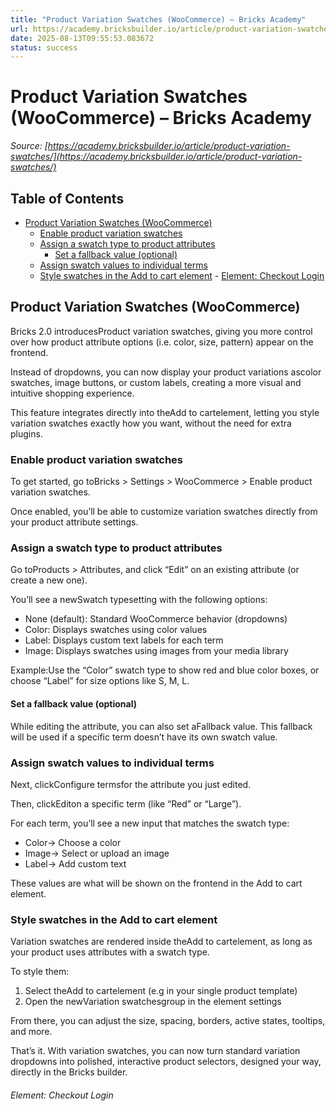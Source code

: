 ```yaml
---
title: "Product Variation Swatches (WooCommerce) – Bricks Academy"
url: https://academy.bricksbuilder.io/article/product-variation-swatches/
date: 2025-08-13T09:55:53.083672
status: success
---
```


# Product Variation Swatches (WooCommerce) – Bricks Academy

*Source: [https://academy.bricksbuilder.io/article/product-variation-swatches/](https://academy.bricksbuilder.io/article/product-variation-swatches/)*

## Table of Contents

- [Product Variation Swatches (WooCommerce)](#product-variation-swatches-woocommerce)
  - [Enable product variation swatches](#enable-product-variation-swatches)
  - [Assign a swatch type to product attributes](#assign-a-swatch-type-to-product-attributes)
    - [Set a fallback value (optional)](#set-a-fallback-value-optional)
  - [Assign swatch values to individual terms](#assign-swatch-values-to-individual-terms)
  - [Style swatches in the Add to cart element](#style-swatches-in-the-add-to-cart-element)
        - [Element: Checkout Login](#element-checkout-login)

## Product Variation Swatches (WooCommerce)

Bricks 2.0 introducesProduct variation swatches, giving you more control over how product attribute options (i.e. color, size, pattern) appear on the frontend.

Instead of dropdowns, you can now display your product variations ascolor swatches, image buttons, or custom labels, creating a more visual and intuitive shopping experience.

This feature integrates directly into theAdd to cartelement, letting you style variation swatches exactly how you want, without the need for extra plugins.

### Enable product variation swatches

To get started, go toBricks > Settings > WooCommerce > Enable product variation swatches.

Once enabled, you’ll be able to customize variation swatches directly from your product attribute settings.

### Assign a swatch type to product attributes

Go toProducts > Attributes, and click “Edit” on an existing attribute (or create a new one).

You’ll see a newSwatch typesetting with the following options:

- None (default): Standard WooCommerce behavior (dropdowns)
- Color: Displays swatches using color values
- Label: Displays custom text labels for each term
- Image: Displays swatches using images from your media library

Example:Use the “Color” swatch type to show red and blue color boxes, or choose “Label” for size options like S, M, L.

#### Set a fallback value (optional)

While editing the attribute, you can also set aFallback value. This fallback will be used if a specific term doesn’t have its own swatch value.

### Assign swatch values to individual terms

Next, clickConfigure termsfor the attribute you just edited.

Then, clickEditon a specific term (like “Red” or “Large”).

For each term, you’ll see a new input that matches the swatch type:

- Color→ Choose a color
- Image→ Select or upload an image
- Label→ Add custom text

These values are what will be shown on the frontend in the Add to cart element.

### Style swatches in the Add to cart element

Variation swatches are rendered inside theAdd to cartelement, as long as your product uses attributes with a swatch type.

To style them:

1. Select theAdd to cartelement (e.g in your single product template)
2. Open the newVariation swatchesgroup in the element settings

From there, you can adjust the size, spacing, borders, active states, tooltips, and more.

That’s it. With variation swatches, you can now turn standard variation dropdowns into polished, interactive product selectors, designed your way, directly in the Bricks builder.

###### Element: Checkout Login


